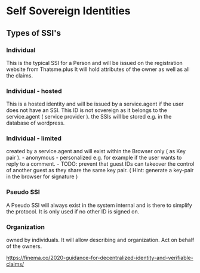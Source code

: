 Self Sovereign Identities
=========================

## Types of SSI's

### Individual
This is the typical SSI for a Person and will be issued on the registration website from Thatsme.plus
It will hold attributes of the owner as well as all the claims.

### Individual - hosted
This is a hosted identity and will be issued by a service.agent if the user does not have an SSI. 
This ID is not sovereign as it belongs to the service.agent ( service provider ). 
the SSIs will be stored e.g. in the database of wordpress.

### Individual - limited
created by a service.agent and will exist within the Browser only  ( as Key pair ).
    - anonymous
    - personalized e.g. for example if the user wants to reply to a comment.
    - TODO: prevent that guest IDs can takeover the control of another guest as they share the same key pair. ( Hint: generate a key-pair in the browser for signature ) 

### Pseudo SSI
A Pseudo SSI will always exist in the system internal and is there to simplify the protocol. It is only used if no other ID is signed on.

### Organization
owned by individuals. It will allow describing and organization. Act on behalf of the owners.

https://finema.co/2020-guidance-for-decentralized-identity-and-verifiable-claims/


